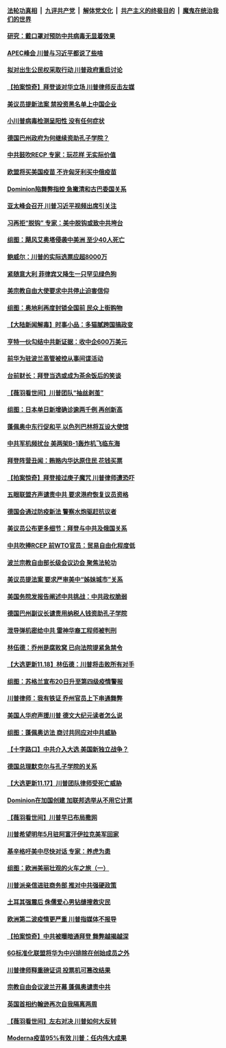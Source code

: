 ####  [法轮功真相](../../../../basic/blob/master/README.md?t=11220402) &nbsp;|&nbsp; [九评共产党](../../../../9ping.md/blob/master/README.md?t=11220402) &nbsp;|&nbsp; [解体党文化](../../../../jtdwh.md/blob/master/README.md?t=11220402)  &nbsp;|&nbsp; [共产主义的终极目的](../../../../gczydzjmd.md/blob/master/README.md?t=11220402) &nbsp;|&nbsp; [魔鬼在统治我们的世界](../../../../mgztzwmdsj.md/blob/master/README.md?t=11220402) 

#### [研究：戴口罩对预防中共病毒无显着效果](../pages/nsc418/n12566305.md?t=11220402) 

#### [APEC峰会 川普与习近平都说了些啥](../pages/nsc418/n12566175.md?t=11220402) 

#### [拟对出生公民权采取行动 川普政府重启讨论](../pages/nsc418/n12566092.md?t=11220402) 

#### [【拍案惊奇】拜登谈对华立场 川普律师反击左媒](../pages/nsc418/n12565296.md?t=11220402) 

#### [美议员提新法案 禁投资黑名单上中国企业](../pages/nsc418/n12564953.md?t=11220402) 

#### [小川普病毒检测呈阳性 没有任何症状](../pages/nsc418/n12565072.md?t=11220402) 

#### [德国巴州政府为何继续资助孔子学院？](../pages/nsc418/n12541206.md?t=11220402) 

#### [中共鼓吹RECP 专家：玩花样 无实际价值](../pages/nsc418/n12564236.md?t=11220402) 

#### [欧盟将买美国疫苗 不许匈牙利买中俄疫苗](../pages/nsc418/n12564457.md?t=11220402) 

#### [Dominion陷舞弊指控 急撇清和古巴委国关系](../pages/nsc418/n12564185.md?t=11220402) 

#### [亚太峰会召开 川普习近平视频出席引关注](../pages/nsc418/n12564217.md?t=11220402) 

#### [习再拒“脱钩” 专家：美中脱钩或致中共垮台](../pages/nsc418/n12563878.md?t=11220402) 

#### [组图：飓风艾奥塔侵袭中美洲 至少40人死亡](../pages/nsc418/n12563914.md?t=11220402) 

#### [鲍威尔：川普的实际选票应超8000万](../pages/nsc418/n12564063.md?t=11220402) 

#### [紧随意大利 菲律宾又降生一只罕见绿色狗](../pages/nsc418/n12563203.md?t=11220402) 

#### [美宗教自由大使要求中共停止迫害信仰](../pages/nsc418/n12562321.md?t=11220402) 

#### [组图：奥地利再度封锁全国前 民众上街购物](../pages/nsc418/n12555587.md?t=11220402) 

#### [【大陆新闻解毒】时事小品：多猫腻跨国搞政变](../pages/nsc418/n12562870.md?t=11220402) 

#### [亨特一伙勾结中共新证据：收中企600万美元](../pages/nsc418/n12562694.md?t=11220402) 

#### [前华为驻波兰高管被控从事间谍活动](../pages/nsc418/n12562036.md?t=11220402) 

#### [台前财长：拜登当选或成为茶余饭后的笑谈](../pages/nsc418/n12561655.md?t=11220402) 

#### [【薇羽看世间】川普团队“抽丝剥茧”](../pages/nsc418/n12561563.md?t=11220402) 

#### [组图：日本单日新增确诊逾两千例 再创新高](../pages/nsc418/n12561127.md?t=11220402) 

#### [蓬佩奥中东行促和平 以色列巴林将互设大使馆](../pages/nsc418/n12561757.md?t=11220402) 

#### [中共军机频扰台 美两架B-1轰炸机飞临东海](../pages/nsc418/n12561492.md?t=11220402) 

#### [拜登阵营丑闻：贿赂内华达原住民 花钱买票](../pages/nsc418/n12561355.md?t=11220402) 

#### [【拍案惊奇】拜登接过庚子魔咒 川普律师遭恐吓](../pages/nsc418/n12560176.md?t=11220402) 

#### [五眼联盟齐声谴责中共 要求港府恢复议员资格](../pages/nsc418/n12560033.md?t=11220402) 

#### [德国会通过防疫新法 警察水炮驱赶抗议者](../pages/nsc418/n12559887.md?t=11220402) 

#### [美议员公布更多细节：拜登与中共及俄国关系](../pages/nsc418/n12559580.md?t=11220402) 

#### [中共吹捧RCEP 前WTO官员：贸易自由化程度低](../pages/nsc418/n12558949.md?t=11220402) 

#### [波兰宗教自由部长级会议边会 聚焦法轮功](../pages/nsc418/n12559050.md?t=11220402) 

#### [美议员提法案 要求严审美中“姊妹城市”关系](../pages/nsc418/n12559559.md?t=11220402) 

#### [美国务院发报告阐述中共挑战：中共政权脆弱](../pages/nsc418/n12559207.md?t=11220402) 

#### [德国巴州副议长谴责用纳税人钱资助孔子学院](../pages/nsc418/n12540923.md?t=11220402) 

#### [泄导弹机密给中共 雷神华裔工程师被判刑](../pages/nsc418/n12559129.md?t=11220402) 

#### [林伍德：乔州是腐败窝 已向法院提紧急禁令](../pages/nsc418/n12559081.md?t=11220402) 

#### [【大选更新11.18】林伍德：川普将击败所有对手](../pages/nsc418/n12558221.md?t=11220402) 

#### [组图：苏格兰宣布20日升至第四级疫情警报](../pages/nsc418/n12558484.md?t=11220402) 

#### [川普律师：我有铁证 乔州官员上下串通舞弊](../pages/nsc418/n12558798.md?t=11220402) 

#### [美国人华府声援川普 德文大纪元读者怎么说](../pages/nsc418/n12558222.md?t=11220402) 

#### [组图：蓬佩奥访法 商讨共同应对中共威胁](../pages/nsc418/n12558057.md?t=11220402) 

#### [【十字路口】中共介入大选 美国新独立战争？](../pages/nsc418/n12557446.md?t=11220402) 

#### [德国总理默克尔与孔子学院的关系](../pages/nsc418/n12535598.md?t=11220402) 

#### [【大选更新11.17】川普团队律师受死亡威胁](../pages/nsc418/n12555633.md?t=11220402) 

#### [Dominion在加国创建 加联邦选举从不用它计票](../pages/nsc418/n12556555.md?t=11220402) 

#### [【薇羽看世间】川普早已布局撒网](../pages/nsc418/n12556673.md?t=11220402) 

#### [川普希望明年5月驻阿富汗伊拉克美军回家](../pages/nsc418/n12556677.md?t=11220402) 

#### [基辛格吁美中尽快对话 专家：养虎为患](../pages/nsc418/n12556431.md?t=11220402) 

#### [组图：欧洲美丽壮观的火车之旅（一）](../pages/nsc418/n12554929.md?t=11220402) 

#### [川普派亲信进驻商务部 推对中共强硬政策](../pages/nsc418/n12556280.md?t=11220402) 

#### [土耳其强震后 侏儒爱心男钻缝搜救灾民](../pages/nsc418/n12552942.md?t=11220402) 

#### [欧洲第二波疫情更严重 川普指媒体不报导](../pages/nsc418/n12555035.md?t=11220402) 

#### [【拍案惊奇】中共被曝暗通拜登 舞弊越揭越深](../pages/nsc418/n12554988.md?t=11220402) 

#### [6G标准化联盟将华为中兴排除在创始成员之外](../pages/nsc418/n12554580.md?t=11220402) 

#### [川普律师释重磅证词 投票机可篡改结果](../pages/nsc418/n12554818.md?t=11220402) 

#### [宗教自由会议波兰开幕 蓬佩奥谴责中共](../pages/nsc418/n12554659.md?t=11220402) 

#### [英国首相约翰逊再次自我隔离两周](../pages/nsc418/n12554021.md?t=11220402) 

#### [【薇羽看世间】左右对决 川普如何大反转](../pages/nsc418/n12553950.md?t=11220402) 

#### [Moderna疫苗95%有效 川普：任内伟大成果](../pages/nsc418/n12553915.md?t=11220402) 

